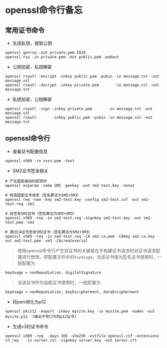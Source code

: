 # openssl命令行备忘
## 常用证书命令
* 生成私钥，提取公钥
```
openssl genrsa -out private.pem 1024
openssl rsa -in private.pem -out public.pem -pubout
```
* 公钥加密，私钥解密
```
openssl rsautl -encrypt -inkey public.pem -pubin -in message.txt -out message.ssl
openssl rsautl -decrypt -inkey private.pem       -in message.ssl -out message.txt
```
* 私钥加密，公钥解密
```
openssl rsautl -sign -inkey private.pem       -in message.txt -out message.ssl
openssl rsautl       -inkey public.pem -pubin -in message.ssl -out message.txt
```

## openssl命令行
* 查看证书配置信息
```
openssl x509 -in xxxx.pem -text
```
* SM2证书签发相关
```
# 产生国密曲线的密钥对
openssl ecparam -name SM2 -genkey -out sm2-test.key -noout

# 构造国密证书请求（签名算法为SM2+SM3）
openssl req -new -key sm2-test.key -config sm2-test.cnf -out sm2-test.req -sm3

# 自签发SM2证书（签名算法为SM2+SM3）
openssl x509 -req -in sm2-test.req -signkey sm2-test.key -out sm2-test.pem -sm3

# 通过CA证书签发SM2证书（签名算法为SM2+SM3）
openssl x509 -req -in sm2-test.req -CA sm2-ca.pem -CAkey sm2-ca.key -out sm2-test.pem -sm3 -CAcreateserial
```
> 使用openssl命令行产生双证书的关键是在于构建证书请求时对证书请求配置进行修改，即配置文件中的`keyUsage`，当该证书做为签名证书使用时，一般配置为
```
keyUsage = nonRepudiation, digitalSignature
```
> 当该证书作为加密证书使用时，一般配置为
```
keyUsage = nonRepudiation, keyEncipherment, dataEncipherment
```
* 将pem转化为p12
```
openssl pkcs12 -export -inkey mysite.key -in mysite.pem -nodes -out mysite.p12  (输出不带口令的p12证书)
```
* 生成v3的证书命令
```
openssl x509 -req  -days 365 -sha256 -extfile openssl.cnf -extensions v3_req   -in server.csr -signkey server.key -out server.crt
```